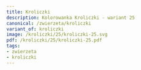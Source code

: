```yaml
---
title: Kroliczki
description: Kolorowanka Kroliczki - wariant 25
canonical: /zwierzeta/kroliczki
variant_of: kroliczki
image: /kroliczki/25/kroliczki-25.svg
pdf: /kroliczki/25/kroliczki-25.pdf
tags:
- zwierzeta
- kroliczki
---
```

